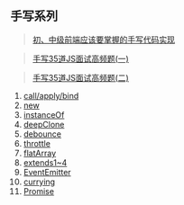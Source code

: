 ## 手写系列

> [初、中级前端应该要掌握的手写代码实现](https://juejin.cn/post/6844904052237713422)

> [手写35道JS面试高频题(一)](https://juejin.cn/post/6859026583533912072)

> [手写35道JS面试高频题(二)](https://juejin.cn/post/6870043180444680200)

1. [call/apply/bind](./callApplyBind.js)
2. [new](./myNewFn.js)
3. [instanceOf](./myInstanceofFn.js)
4. [deepClone](./myDeepClone.js)
5. [debounce](./debounce.js)
6. [throttle](./throttle.js)
7. [flatArray](./flatten.js)
8. [extends1~4](./extends-04.js)
9. [EventEmitter](./eventEmitter.js)
10. [currying](./currying.js)
11. [Promise](./myPromise.js)

